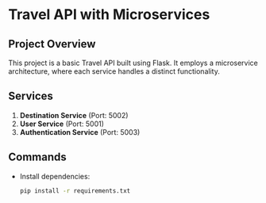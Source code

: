 # Travel API with Microservices

## Project Overview
This project is a basic Travel API built using Flask. It employs a microservice architecture, where each service handles a distinct functionality.

## Services
1. **Destination Service** (Port: 5002)
2. **User Service** (Port: 5001)
3. **Authentication Service** (Port: 5003)

## Commands
- Install dependencies:
  ```bash
  pip install -r requirements.txt
